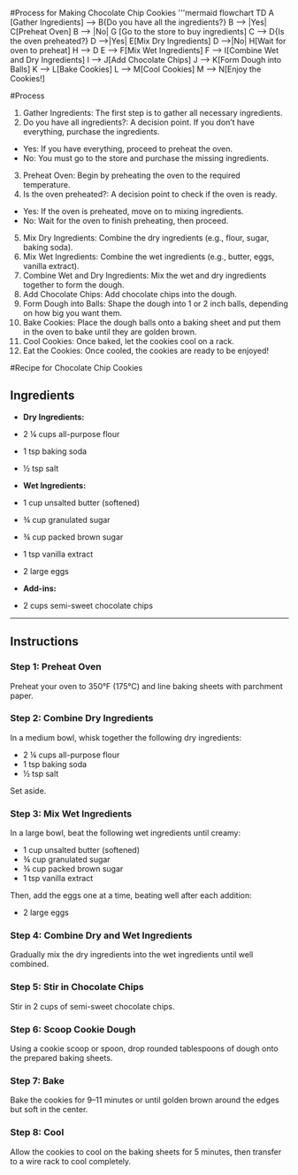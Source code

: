 #Process for Making Chocolate Chip Cookies
'''mermaid
flowchart TD
A [Gather Ingredients] --> B{Do you have all the ingredients?}
B --> |Yes| C[Preheat Oven]
B --> |No| G [Go to the store to buy ingredients]
C --> D{Is the oven preheated?}
D -->|Yes| E[Mix Dry Ingredients]
D -->|No| H[Wait for oven to preheat]
H --> D
E --> F[Mix Wet Ingredients]
F --> I[Combine Wet and Dry Ingredients]
I --> J[Add Chocolate Chips]
J --> K[Form Dough into Balls]
K --> L[Bake Cookies]
L --> M[Cool Cookies]
M --> N[Enjoy the Cookies!]

#Process
1. Gather Ingredients: The first step is to gather all necessary ingredients.
2. Do you have all ingredients?: A decision point. If you don’t have everything, purchase the ingredients.
* Yes: If you have everything, proceed to preheat the oven.
* No: You must go to the store and purchase the missing ingredients.
3. Preheat Oven: Begin by preheating the oven to the required temperature.
4. Is the oven preheated?: A decision point to check if the oven is ready.
* Yes: If the oven is preheated, move on to mixing ingredients.
* No: Wait for the oven to finish preheating, then proceed.
5. Mix Dry Ingredients: Combine the dry ingredients (e.g., flour, sugar, baking soda).
6. Mix Wet Ingredients: Combine the wet ingredients (e.g., butter, eggs, vanilla extract).
7. Combine Wet and Dry Ingredients: Mix the wet and dry ingredients together to form the dough.
8. Add Chocolate Chips: Add chocolate chips into the dough.
9. Form Dough into Balls: Shape the dough into 1 or 2 inch balls, depending on how big you want them.
10. Bake Cookies: Place the dough balls onto a baking sheet and put them in the oven to bake until they are golden brown.
11. Cool Cookies: Once baked, let the cookies cool on a rack.
12. Eat the Cookies: Once cooled, the cookies are ready to be enjoyed!

#Recipe for Chocolate Chip Cookies

## Ingredients

- **Dry Ingredients:**
- 2 ¼ cups all-purpose flour
- 1 tsp baking soda
- ½ tsp salt

- **Wet Ingredients:**
- 1 cup unsalted butter (softened)
- ¾ cup granulated sugar
- ¾ cup packed brown sugar
- 1 tsp vanilla extract
- 2 large eggs

- **Add-ins:**
- 2 cups semi-sweet chocolate chips

---

## Instructions

### Step 1: Preheat Oven
Preheat your oven to 350°F (175°C) and line baking sheets with parchment paper.

### Step 2: Combine Dry Ingredients
In a medium bowl, whisk together the following dry ingredients:
- 2 ¼ cups all-purpose flour
- 1 tsp baking soda
- ½ tsp salt

Set aside.

### Step 3: Mix Wet Ingredients
In a large bowl, beat the following wet ingredients until creamy:
- 1 cup unsalted butter (softened)
- ¾ cup granulated sugar
- ¾ cup packed brown sugar
- 1 tsp vanilla extract

Then, add the eggs one at a time, beating well after each addition:
- 2 large eggs

### Step 4: Combine Dry and Wet Ingredients
Gradually mix the dry ingredients into the wet ingredients until well combined.

### Step 5: Stir in Chocolate Chips
Stir in 2 cups of semi-sweet chocolate chips.

### Step 6: Scoop Cookie Dough
Using a cookie scoop or spoon, drop rounded tablespoons of dough onto the prepared baking sheets.

### Step 7: Bake
Bake the cookies for 9–11 minutes or until golden brown around the edges but soft in the center.

### Step 8: Cool
Allow the cookies to cool on the baking sheets for 5 minutes, then transfer to a wire rack to cool completely.

